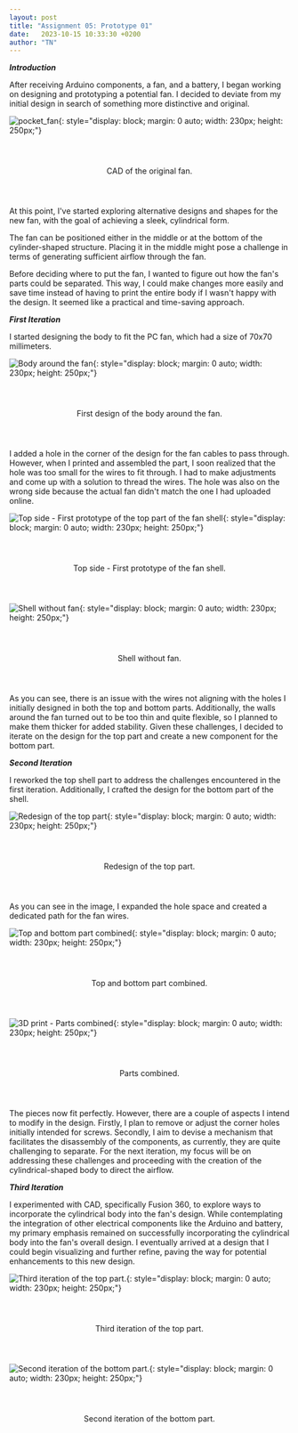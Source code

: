 ```yaml
---
layout: post
title: "Assignment 05: Prototype 01"
date:   2023-10-15 10:33:30 +0200
author: "TN"
---
```


***Introduction***

After receiving Arduino components, a fan, and a battery, I began working on designing and prototyping a potential fan. I decided to deviate from my initial design in search of something more distinctive and original.

![pocket_fan](https://github.com/thomasnguy3n/ADA525/assets/142970936/1ab0baad-05bb-4ce5-b140-65006546bd8f){: style="display: block; margin: 0 auto; width: 230px; height: 250px;"}

<div style="display: flex; justify-content: center; align-items: center; height: 100px;">
  <p>CAD of the original fan.</p>
</div>

At this point, I've started exploring alternative designs and shapes for the new fan, with the goal of achieving a sleek, cylindrical form. 

The fan can be positioned either in the middle or at the bottom of the cylinder-shaped structure. Placing it in the middle might pose a challenge in terms of generating sufficient airflow through the fan.

Before deciding where to put the fan, I wanted to figure out how the fan's parts could be separated. This way, I could make changes more easily and save time instead of having to print the entire body if I wasn't happy with the design. It seemed like a practical and time-saving approach.

***First Iteration***

I started designing the body to fit the PC fan, which had a size of 70x70 millimeters.

![Body around the fan](https://github.com/thomasnguy3n/ADA525/assets/142970936/234cae1c-b64e-415e-8a3a-5fe5b98dd7f5){: style="display: block; margin: 0 auto; width: 230px; height: 250px;"}

<div style="display: flex; justify-content: center; align-items: center; height: 100px;">
  <p>First design of the body around the fan.</p>
</div>

I added a hole in the corner of the design for the fan cables to pass through. However, when I printed and assembled the part, I soon realized that the hole was too small for the wires to fit through. I had to make adjustments and come up with a solution to thread the wires. The hole was also on the wrong side because the actual fan didn't match the one I had uploaded online.

![Top side - First prototype of the top part of the fan shell](https://github.com/thomasnguy3n/ADA525/assets/142970936/458f21f7-e16c-43bc-916e-308fac8b09d7){: style="display: block; margin: 0 auto; width: 230px; height: 250px;"}

<div style="display: flex; justify-content: center; align-items: center; height: 100px;">
  <p>Top side - First prototype of the fan shell.</p>
</div>

![Shell without fan](https://github.com/thomasnguy3n/ADA525/assets/142970936/74bb3e90-53fd-4ebd-ba68-950b212f3a18){: style="display: block; margin: 0 auto; width: 230px; height: 250px;"}

<div style="display: flex; justify-content: center; align-items: center; height: 100px;">
  <p>Shell without fan.</p>
</div>

As you can see, there is an issue with the wires not aligning with the holes I initially designed in both the top and bottom parts. Additionally, the walls around the fan turned out to be too thin and quite flexible, so I planned to make them thicker for added stability. Given these challenges, I decided to iterate on the design for the top part and create a new component for the bottom part.

***Second Iteration***

I reworked the top shell part to address the challenges encountered in the first iteration. Additionally, I crafted the design for the bottom part of the shell.

![Redesign of the top part](https://github.com/thomasnguy3n/ADA525/assets/142970936/b301c58a-8d76-4d91-b13b-5cc877b83663){: style="display: block; margin: 0 auto; width: 230px; height: 250px;"}

<div style="display: flex; justify-content: center; align-items: center; height: 100px;">
  <p>Redesign of the top part.</p>
</div>

As you can see in the image, I expanded the hole space and created a dedicated path for the fan wires.

![Top and bottom part combined](https://github.com/thomasnguy3n/ADA525/assets/142970936/fcb229a9-fcee-40ef-8da0-49717acdab9a){: style="display: block; margin: 0 auto; width: 230px; height: 250px;"}

<div style="display: flex; justify-content: center; align-items: center; height: 100px;">
  <p>Top and bottom part combined.</p>
</div>

![3D print - Parts combined](https://github.com/thomasnguy3n/ADA525/assets/142970936/ae26fde6-16a8-4cea-b056-4cc9d6679602){: style="display: block; margin: 0 auto; width: 230px; height: 250px;"}

<div style="display: flex; justify-content: center; align-items: center; height: 100px;">
  <p>Parts combined.</p>
</div>

The pieces now fit perfectly. However, there are a couple of aspects I intend to modify in the design. Firstly, I plan to remove or adjust the corner holes initially intended for screws. Secondly, I aim to devise a mechanism that facilitates the disassembly of the components, as currently, they are quite challenging to separate. For the next iteration, my focus will be on addressing these challenges and proceeding with the creation of the cylindrical-shaped body to direct the airflow.

***Third Iteration***

I experimented with CAD, specifically Fusion 360, to explore ways to incorporate the cylindrical body into the fan's design. While contemplating the integration of other electrical components like the Arduino and battery, my primary emphasis remained on successfully incorporating the cylindrical body into the fan's overall design. I eventually arrived at a design that I could begin visualizing and further refine, paving the way for potential enhancements to this new design.

![Third iteration of the top part.](https://github.com/thomasnguy3n/ADA525/assets/142970936/f6783c38-a499-4de5-a00c-c2470234aec3){: style="display: block; margin: 0 auto; width: 230px; height: 250px;"}

<div style="display: flex; justify-content: center; align-items: center; height: 100px;">
  <p>Third iteration of the top part.</p>
</div>

![Second iteration of the bottom part.](https://github.com/thomasnguy3n/ADA525/assets/142970936/90edc017-f4ee-4d3a-be03-b2787f0a5608){: style="display: block; margin: 0 auto; width: 230px; height: 250px;"}

<div style="display: flex; justify-content: center; align-items: center; height: 100px;">
  <p>Second iteration of the bottom part.</p>
</div>